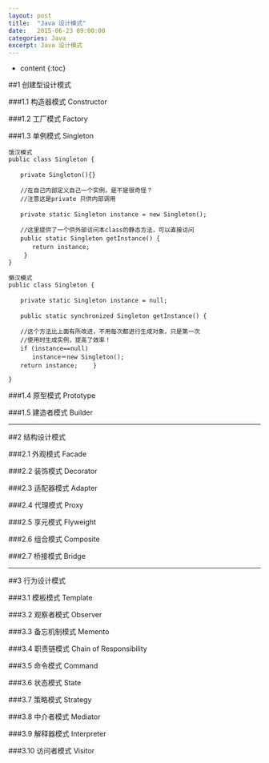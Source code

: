 ```yaml
---
layout: post
title:  "Java 设计模式"
date:   2015-06-23 09:00:00
categories: Java
excerpt: Java 设计模式
---
```


* content
{:toc}


##1 创建型设计模式

###1.1 构造器模式 Constructor

###1.2 工厂模式 Factory

###1.3 单例模式 Singleton
	
	饿汉模式
	public class Singleton {

	　　private Singleton(){}

	　　//在自己内部定义自己一个实例，是不是很奇怪？
	　　//注意这是private 只供内部调用

	　　private static Singleton instance = new Singleton();

	　　//这里提供了一个供外部访问本class的静态方法，可以直接访问　　
	　　public static Singleton getInstance() {
	　　　　return instance; 　　
	　　 } 
	} 
	 
	懒汉模式
	public class Singleton { 

	　　private static Singleton instance = null;

	　　public static synchronized Singleton getInstance() {

	　　//这个方法比上面有所改进，不用每次都进行生成对象，只是第一次　　　 　
	　　//使用时生成实例，提高了效率！
	　　if (instance==null)
	　　　　instance＝new Singleton();
	　　return instance; 　　} 

	} 

 
 

###1.4 原型模式 Prototype

###1.5 建造者模式 Builder

---


##2 结构设计模式


###2.1 外观模式 Facade

###2.2 装饰模式 Decorator

###2.3 适配器模式 Adapter

###2.4 代理模式 Proxy

###2.5 享元模式 Flyweight

###2.6 组合模式 Composite

###2.7 桥接模式 Bridge

---


##3 行为设计模式

###3.1 模板模式 Template

###3.2 观察者模式 Observer

###3.3 备忘机制模式 Memento

###3.4 职责链模式 Chain of Responsibility

###3.5 命令模式 Command

###3.6 状态模式 State

###3.7 策略模式 Strategy

###3.8 中介者模式 Mediator

###3.9 解释器模式 Interpreter

###3.10 访问者模式 Visitor







